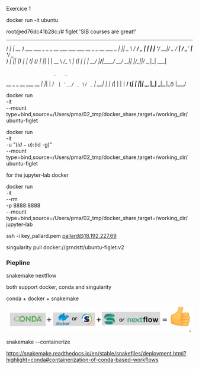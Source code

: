 Exercice 1

docker run -it ubuntu



root@ed76dc41b28c:/# figlet 'SIB courses are great!'
 ____ ___ ____
/ ___|_ _| __ )    ___ ___  _   _ _ __ ___  ___  ___    __ _ _ __ ___
\___ \| ||  _ \   / __/ _ \| | | | '__/ __|/ _ \/ __|  / _` | '__/ _ \
 ___) | || |_) | | (_| (_) | |_| | |  \__ \  __/\__ \ | (_| | | |  __/
|____/___|____/   \___\___/ \__,_|_|  |___/\___||___/  \__,_|_|  \___|

                      _   _
  __ _ _ __ ___  __ _| |_| |
 / _` | '__/ _ \/ _` | __| |
| (_| | | |  __/ (_| | |_|_|
 \__, |_|  \___|\__,_|\__(_)
 |___/


 

docker run \
-it \
--mount type=bind,source=/Users/pma/02_tmp/docker_share,target=/working_dir/ \
ubuntu-figlet


docker run \
-it \
-u "$(id -u):$(id -g)" \
--mount type=bind,source=/Users/pma/02_tmp/docker_share,target=/working_dir/ \
ubuntu-figlet



for the jupyter-lab docker

docker run \
-it \
--rm \
-p 8888:8888 \
--mount type=bind,source=/Users/pma/02_tmp/docker_share,target=/working_dir/ \
jupyter-lab

ssh -i key_pallard.pem pallard@18.192.227.69


singularity pull docker://grndstt/ubuntu-figlet:v2

### Piepline

snakemake
nextflow

both support docker, conda and singularity


conda + docker + snakemake 

![](/assets/images/2021-10-14-16-28-02.png)


snakemake --containerize

https://snakemake.readthedocs.io/en/stable/snakefiles/deployment.html?highlight=conda#containerization-of-conda-based-workflows
